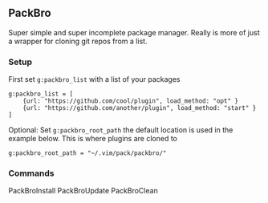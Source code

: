 ## PackBro

Super simple and super incomplete package manager. Really is more of just a wrapper for cloning git repos from a list.


### Setup

First set ```g:packbro_list``` with a list of your packages

```
g:packbro_list = [ 
    {url: "https://github.com/cool/plugin", load_method: "opt" }
    {url: "https://github.com/another/plugin", load_method: "start" }
]
```


Optional: Set ```g:packbro_root_path``` the default location is used in the example below. This is where plugins are cloned to

```
g:packbro_root_path = "~/.vim/pack/packbro/"
```


### Commands

PackBroInstall
PackBroUpdate
PackBroClean



